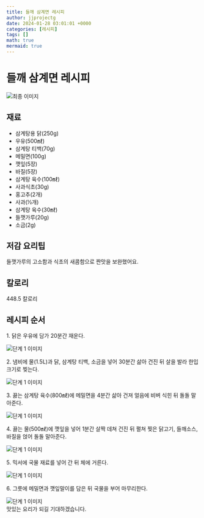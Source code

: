 ```yaml
---
title: 들깨 삼계면 레시피
author: jjprojectg
date: 2024-01-28 03:01:01 +0000
categories: [레시피]
tags: []
math: true
mermaid: true
---
```

<meta name="og:type" content="website"/>
<meta charset="UTF-8"/>
<div class="header">
  <h1>들깨 삼계면 레시피</h1>
</div>

<div class="container my-4">
  <div class="row">
    <div class="col-12 col-md-6">
      <div class="recipe-image">
        <img src="http://www.foodsafetykorea.go.kr/uploadimg/20210308/20210308052649_1615192009692.jpg" class="step-image" alt="최종 이미지"/>
      </div>
    </div>
    <div class="col-12 col-md-6">
      <div class="ingredients">
        <h2>재료</h2>
        <ul class="card">
          <li> 삼계탕용 닭(250g) </li>
          <li>  우유(500㎖) </li>
          <li>  삼계탕 티백(70g) </li>
          <li>  메밀면(100g) </li>
          <li>  깻잎(5장) </li>
          <li>  바질(5장) </li>
          <li>  삼계탕 육수(100㎖) </li>
          <li>  사과식초(30g) </li>
          <li>  홍고추(2개) </li>
          <li>  사과(½개) </li>
          <li>  삼계탕 육수(30㎖) </li>
          <li>  들깻가루(20g) </li>
          <li>  소금(2g) </li>
</ul>
      </div>
    </div>
    <div class="col-12 col-md-6">
      <div class="ingredients">
        <h2>저감 요리팁</h2>
        <div class="card"> 
          <p>
            들깻가루의 고소함과 식초의 새콤함으로 짠맛을 보완했어요.
          </p>
        </div>
      </div>
      <div class="ingredients">
        <h2>칼로리</h2>
        <div class="card"> 
          <p>
            448.5 칼로리
          </p>
        </div>
      </div>
    </div>
  </div>

  <h2 class="my-4">레시피 순서</h2>
  <div class="card recipe-card">
    <div class="card-body recipe-step">
      <p class="card-text step-description">1. 닭은 우유에 담가 20분간 재운다.</p>
      <img src="http://www.foodsafetykorea.go.kr/uploadimg/20210308/20210308052327_1615191807585.jpg" alt="단계 1 이미지" class="step-image"/>
    </div>
  </div>
  <div class="card recipe-card">
    <div class="card-body recipe-step">
      <p class="card-text step-description">2. 냄비에 물(1.5L)과 닭, 삼계탕 티백, 소금을 넣어 30분간 삶아 건진 뒤 살을 발라 한입 크기로 찢는다.</p>
      <img src="http://www.foodsafetykorea.go.kr/uploadimg/20210308/20210308052341_1615191821496.jpg" alt="단계 1 이미지" class="step-image"/>
    </div>
  </div>
  <div class="card recipe-card">
    <div class="card-body recipe-step">
      <p class="card-text step-description">3. 끓는 삼계탕 육수(800㎖)에 메밀면을 4분간 삶아 건져 얼음에 비벼 식힌 뒤 돌돌 말아준다.</p>
      <img src="http://www.foodsafetykorea.go.kr/uploadimg/20210308/20210308052354_1615191834939.jpg" alt="단계 1 이미지" class="step-image"/>
    </div>
  </div>
  <div class="card recipe-card">
    <div class="card-body recipe-step">
      <p class="card-text step-description">4. 끓는 물(500㎖)에 깻잎을 넣어 1분간 살짝 데쳐 건진 뒤 펼쳐 찢은 닭고기, 들깨소스, 바질을 얹어 돌돌 말아준다.</p>
      <img src="http://www.foodsafetykorea.go.kr/uploadimg/20210308/20210308052407_1615191847952.jpg" alt="단계 1 이미지" class="step-image"/>
    </div>
  </div>
  <div class="card recipe-card">
    <div class="card-body recipe-step">
      <p class="card-text step-description">5. 믹서에 국물 재료를 넣어 간 뒤 체에 거른다.</p>
      <img src="http://www.foodsafetykorea.go.kr/uploadimg/20210308/20210308052420_1615191860456.jpg" alt="단계 1 이미지" class="step-image"/>
    </div>
  </div>
  <div class="card recipe-card">
    <div class="card-body recipe-step">
      <p class="card-text step-description">6. 그릇에 메밀면과 깻잎말이를 담은 뒤 국물을 부어 마무리한다.</p>
      <img src="http://www.foodsafetykorea.go.kr/uploadimg/20210308/20210308052435_1615191875734.jpg" alt="단계 1 이미지" class="step-image"/>
    </div>
  </div>

</div>
맛있는 요리가 되길 기대하겠습니다.
